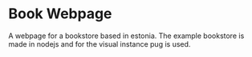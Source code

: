 <h1>Book Webpage</h1>
A webpage for a bookstore based in estonia.
The example bookstore is made in nodejs and for the visual instance pug is used.
